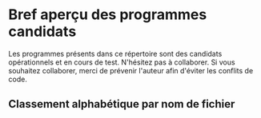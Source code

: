 # Bref aperçu des programmes candidats
Les programmes présents dans ce répertoire sont des candidats opérationnels et en cours de test. N'hésitez pas à collaborer. Si vous souhaitez collaborer, merci de prévenir l'auteur afin d'éviter les conflits de code.

## Classement alphabétique par nom de fichier


